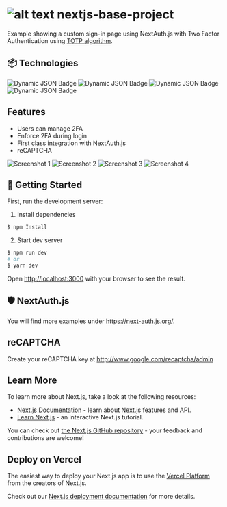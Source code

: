 # ![alt text](https://github.githubassets.com/images/icons/emoji/unicode/1f510.png) nextjs-base-project

Example showing a custom sign-in page using NextAuth.js with Two Factor Authentication using [TOTP algorithm](https://en.wikipedia.org/wiki/Time-based_one-time_password).

## 📦 Technologies
![Dynamic JSON Badge](https://img.shields.io/badge/dynamic/json?url=https%3A%2F%2Fraw.githubusercontent.com%2Fedson-k%2Fnextjs-base-project%2Fmain%2Fpackage.json&query=%24.dependencies.next&label=NextJS)
![Dynamic JSON Badge](https://img.shields.io/badge/dynamic/json?url=https%3A%2F%2Fraw.githubusercontent.com%2Fedson-k%2Fnextjs-base-project%2Fmain%2Fpackage.json&query=%24.dependencies%5B'next-auth'%5D&label=Next-Auth)
![Dynamic JSON Badge](https://img.shields.io/badge/dynamic/json?url=https%3A%2F%2Fraw.githubusercontent.com%2Fedson-k%2Fnextjs-base-project%2Fmain%2Fpackage.json&query=%24.dependencies%5B'react'%5D&label=ReactJS)
![Dynamic JSON Badge](https://img.shields.io/badge/dynamic/json?url=https%3A%2F%2Fraw.githubusercontent.com%2Fedson-k%2Fnextjs-base-project%2Fmain%2Fpackage.json&query=%24.dependencies%5B'%40chakra-ui%2Freact'%5D&label=%40chakra-ui%2Freact)




## Features
- Users can manage 2FA
- Enforce 2FA during login
- First class integration with NextAuth.js
- reCAPTCHA

![Screenshot 1](./media/screenshot1.png)
![Screenshot 2](./media/screenshot2.png)
![Screenshot 3](./media/screenshot3.png)
![Screenshot 4](./media/screenshot4.png)

## 🚀 Getting Started

First, run the development server:

1. Install dependencies

```bash
$ npm Install
```

2. Start dev server

```bash
$ npm run dev
# or
$ yarn dev
```

Open [http://localhost:3000](http://localhost:3000) with your browser to see the result.

## 🛡 NextAuth.js

You will find more examples under https://next-auth.js.org/.

## reCAPTCHA
Create your reCAPTCHA key at http://www.google.com/recaptcha/admin

## Learn More

To learn more about Next.js, take a look at the following resources:

- [Next.js Documentation](https://nextjs.org/docs) - learn about Next.js features and API.
- [Learn Next.js](https://nextjs.org/learn) - an interactive Next.js tutorial.

You can check out [the Next.js GitHub repository](https://github.com/vercel/next.js/) - your feedback and contributions are welcome!

## Deploy on Vercel

The easiest way to deploy your Next.js app is to use the [Vercel Platform](https://vercel.com/new?utm_medium=default-template&filter=next.js&utm_source=create-next-app&utm_campaign=create-next-app-readme) from the creators of Next.js.

Check out our [Next.js deployment documentation](https://nextjs.org/docs/deployment) for more details.
